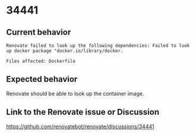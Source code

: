 # 34441

## Current behavior

```
Renovate failed to look up the following dependencies: Failed to look up docker package "docker.io/library/docker.

Files affected: Dockerfile
```

## Expected behavior

Renovate should be able to look up the container image.

## Link to the Renovate issue or Discussion

https://github.com/renovatebot/renovate/discussions/34441
